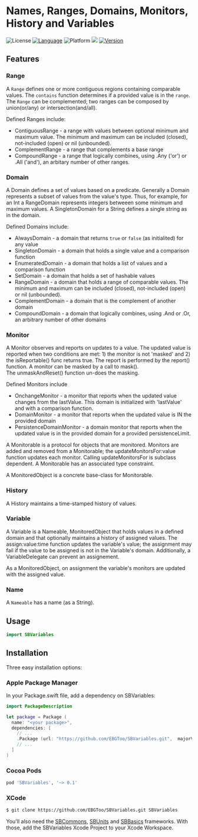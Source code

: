 # Names, Ranges, Domains, Monitors, History and Variables


![License](https://img.shields.io/cocoapods/l/SBVariables.svg)
[![Language](https://img.shields.io/badge/lang-Swift-orange.svg?style=flat)](https://developer.apple.com/swift/)
![Platform](https://img.shields.io/cocoapods/p/SBVariables.svg)
![](https://img.shields.io/badge/Package%20Maker-compatible-orange.svg)
[![Version](https://img.shields.io/cocoapods/v/SBVariables.svg)](http://cocoapods.org)

## Features

### Range

A `Range` defines one or more contiguous regions containing comparable values.  The `contains`
function determines if a provided value is in the `range`.  The `Range` can be complemented;
two ranges can be composed by union(or/any) or intersection(and/all).

Defined Ranges include:

* ContiguousRange - a range with values between optional minimum and maximum value.  The minimum and
maximum can be included (closed), not-included (open) or nil (unbounded).
* ComplementRange - a range that complements a base range
* CompoundRange - a range that logically combines, using .Any ('or') or .All ('and'), an arbitary
number of other ranges.

### Domain

A Domain defines a set of values based on a predicate.  Generally a Domain represents a subset of 
values from the value's type.  Thus, for example, for an Int a RangeDomain represents integers
betweeen some minimum and maximum values.  A SingletonDomain for a String defines a single string
as in the domain.  

Defined Domains include:

* AlwaysDomain - a domain that returns `true` or `false` (as initialited) for any value
* SingletonDomain - a domain that holds a single value and a comparison function
* EnumeratedDomain - a domain that holds a list of values and a comparison function
* SetDomain - a domain that holds a set of hashable values
* RangeDomain - a domain that holds a range of comparable values.  The minimum and maximum can be
included (closed), not-included (open) or nil (unbounded).
* ComplementDomain - a domain that is the complement of another domain
* CompoundDomain - a domain that logically combines, using .And or .Or, an arbitrary number of other
domains

### Monitor

A Monitor observes and reports on updates to a value.  The updated value is reported when two
conditions are met: 1) the monitor is not 'masked' and 2) the isReportable() func returns true.
The report is performed by the report() function. A monitor can be masked by a call to mask().  
The unmaskAndReset() function un-does the masking.

Defined Monitors include
* OnchangeMonitor - a monitor that reports when the updated value changes from the lastValue.  This
domain is initialized with 'lastValue' and with a comparison function.
* DomainMonitor - a monitor that reports when the updated value is IN the provided domain
* PersistenceDomainMonitor - a domain monitor that reports when the updated value is in the provided
domain for a provided persistenceLimit.  

A Monitorable is a protocol for objects that are monitored.  Monitors are added and removed from a
Monitorable; the updateMonitorsFor:value function updates each monitor.  Calling updateMonitorsFor
is subclass dependent.  A Monitorable has an associated type constraint.

A MonitoredObject<Value> is a concrete base-class for Monitorable.

### History

A History maintains a time-stamped history of values.

### Variable

A Variable<Value> is a Nameable, MonitoredObject<Value> that holds values in a defined domain and
that optionally maintains a history of assigned values.  The assign:value:time function updates the
variable's value; the assignment may fail if the value to be assigned is not in the Variable's
domain.  Additionally, a VariableDelegate can prevent an assignement.

As a MonitoredObject, on assignment the variable's monitors are updated with the assigned value.

### Name

A `Nameable` has a name (as a String).

## Usage

```swift
import SBVariables
```

## Installation

Three easy installation options:

### Apple Package Manager

In your Package.swift file, add a dependency on SBVariables:

```swift
import PackageDescription

let package = Package (
  name: "<your package>",
  dependencies: [
    // ...
    .Package (url: "https://github.com/EBGToo/SBVariables.git",  majorVersion: 0),
    // ...
  ]
)
```

### Cocoa Pods

```ruby
pod 'SBVariables', '~> 0.1'
```

### XCode

```bash
$ git clone https://github.com/EBGToo/SBVariables.git SBVariables
```

You'll also need the [SBCommons](https://github.com/EBGToo/SBCommons), 
[SBUnits](https://github.com/EBGToo/SBUnits) and 
[SBBasics](https://github.com/EBGToo/SBBasics) frameworks.  With those, add the SBVariables Xcode Project to your Xcode Workspace.
